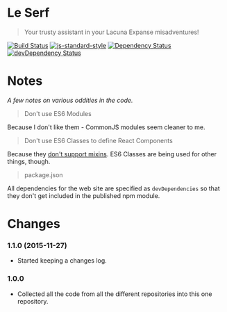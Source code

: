 # Le Serf

> Your trusty assistant in your Lacuna Expanse misadventures!

[![Build Status](https://travis-ci.org/le-serf/le-serf.svg)](https://travis-ci.org/le-serf/le-serf)
[![js-standard-style](https://img.shields.io/badge/code%20style-standard-brightgreen.svg)](http://standardjs.com/)
[![Dependency Status](https://david-dm.org/le-serf/le-serf.svg)](https://david-dm.org/le-serf/le-serf)
[![devDependency Status](https://david-dm.org/le-serf/le-serf/dev-status.svg)](https://david-dm.org/le-serf/le-serf#info=devDependencies)

# Notes

*A few notes on various oddities in the code.*

> Don't use ES6 Modules

Because I don't like them - CommonJS modules seem cleaner to me.

> Don't use ES6 Classes to define React Components

Because they [don't support mixins](https://facebook.github.io/react/docs/reusable-components.html#no-mixins). ES6 Classes are being used for other things, though.

> package.json

All dependencies for the web site are specified as `devDependencies` so that they don't get included in the published npm module.

# Changes

### 1.1.0 (2015-11-27)
- Started keeping a changes log.

### 1.0.0
- Collected all the code from all the different repositories into this one repository.
